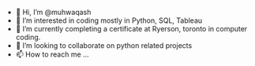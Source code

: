 - 👋 Hi, I’m @muhwaqash
- 👀 I’m interested in coding mostly in Python, SQL, Tableau
- 🌱 I’m currently completing a certificate at Ryerson, toronto in computer coding.
- 💞️ I’m looking to collaborate on python related projects
- 📫 How to reach me ...

<!---
muhwaqash/muhwaqash is a ✨ special ✨ repository because its `README.md` (this file) appears on your GitHub profile.
You can click the Preview link to take a look at your changes.
--->
